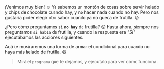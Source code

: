 <gs-attire attire-url="https://raw.githubusercontent.com/MumukiProject/mumuki-guia-gobstones-alternativa-kids/master/assets/attires/config.json"> </gs-attire> <gs-toolbox toolbox-url="https://raw.githubusercontent.com/MumukiProject/mumuki-guia-gobstones-alternativa-kids/master/assets/toolbox.xml"> </gs-toolbox>

¡Venimos muy bien! :relaxed: Ya sabemos un montón de cosas sobre servir helado y chips de chocolate cuando hay, y no hacer nada cuando no hay. Pero nos gustaría poder elegir otro sabor cuando ya no queda de frutilla. :stuck_out_tongue_winking_eye:

¿Pero cómo preguntamos `si` **`no hay`** de frutilla? :confused: Hasta ahora, siempre nos preguntamos `si había` de frutilla, y cuando la respuesta era _"SÍ"_ ejecutábamos las acciones siguientes.

Acá te mostraremos una forma de armar el condicional para cuando no haya más helado de frutilla. :smile:

> Mirá el `programa` que te dejamos, y ejecutalo para ver cómo funciona. 
